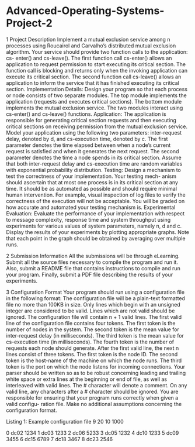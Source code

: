 # Advanced-Operating-Systems-Project-2

1 Project Description
Implement a mutual exclusion service among n processes using Roucairol and Carvalho’s distributed mutual exclusion algorithm. Your service should provide two function calls to the application: cs- enter() and cs-leave(). The first function call cs-enter() allows an application to request permission to start executing its critical section. The function call is blocking and returns only when the invoking application can execute its critical section. The second function call cs-leave() allows an application to inform the service that it has finished executing its critical section.
Implementation Details: Design your program so that each process or node consists of two separate modules. The top module implements the application (requests and executes critical sections). The bottom module implements the mutual exclusion service. The two modules interact using cs-enter() and cs-leave() functions.
Application: The application is responsible for generating critical section requests and then executing critical sections on receiving permission from the mutual exclusion service. Model your application using the following two parameters: inter-request delay, denoted by d, and cs-execution time, denoted by c. The first parameter denotes the time elapsed between when a node’s current request is satisfied and when it generates the next request. The second parameter denotes the time a node spends in its critical section. Assume that both inter-request delay and cs-execution time are random variables with exponential probability distribution.
Testing: Design a mechanism to test the correctness of your implementation. Your testing mech- anism should ascertain that at most one process is in its critical section at any time. It should be as automated as possible and should require minimal human intervention. For example, visual
inspection of log files to verify the correctness of the execution will not be acceptable. You will be graded on how accurate and automated your testing mechanism is.
Experimental Evaluation: Evaluate the performance of your implementation with respect to message complexity, response time and system throughput using experiments for various values of system parameters, namely n, d and c. Display the results of your experiments by plotting appropriate graphs. Note that each point in the graph should be obtained by averaging over multiple runs.

2 Submission Information
All the submissions will be through eLearning. Submit all the source files necessary to compile the program and run it. Also, submit a README file that contains instructions to compile and run your program. Finally, submit a PDF file describing the results of your experiments.

3 Configuration Format
Your program should run using a configuration file in the following format:
The configuration file will be a plain-text formatted file no more than 100KB in size. Only lines which begin with an unsigned integer are considered to be valid. Lines which are not valid should
be ignored. The configuration file will contain n + 1 valid lines.
The first valid line of the configuration file contains four tokens. The first token is the number
of nodes in the system. The second token is the mean value for inter-request delay (in milliseconds). The third token is the mean value for cs-execution time (in milliseconds). The fourth token is the number of requests each node should generate.
After the first valid line, the next n lines consist of three tokens. The first token is the node ID. The second token is the host-name of the machine on which the node runs. The third token is the port on which the node listens for incoming connections.
Your parser should be written so as to be robust concerning leading and trailing white space or extra lines at the beginning or end of file, as well as interleaved with valid lines. The # character will denote a comment. On any valid line, any characters after a # character should be ignored.
You are responsible for ensuring that your program runs correctly when given a valid configu- ration file. Make no additional assumptions concerning the configuration format. 

Listing 1: Example configuration file
9 20 10 1000

0 dc02 1234 
1 dc03 1233 
2 dc06 5233 
3 dc05 1232 
4 dc10 1233 
5 dc09 3455 
6 dc15 6789 
7 dc18 3467 
8 dc23 2546

